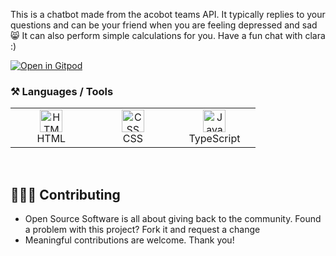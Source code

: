 This is a chatbot made from the acobot teams API.
It typically replies to your questions and can be your friend when you are feeling depressed and sad 😸
It can also perform simple calculations for you.
Have a fun chat with clara :)

[![Open in Gitpod](https://gitpod.io/button/open-in-gitpod.svg)](https://gitpod.io/#https://github.com/thestuti/clara)

### ⚒️ Languages / Tools

 <table>
	 <tbody>
  <tr>
   <td align="Center" width="25%"> 
 <a href="https://developer.mozilla.org/en-US/docs/Glossary/HTML5" target="_blank" rel="noreferrer"><img src="https://cdn.svgporn.com/logos/html-5.svg" width="36" height="36" alt="HTML" /></a>
    <br>HTML
    </td>   
   
   <td align="Center" width="25%">
        <a href="https://developer.mozilla.org/en-US/docs/Web/CSS" target="_blank" rel="noreferrer"><img src="https://cdn.svgporn.com/logos/css-3.svg" width="36" height="36" alt="CSS" /></a>
	<br>CSS
    </td> 
  <td align="Center" width="25%">
	  <a href="https://www.tc39.es/" target="_blank" rel="noreferrer"><img src="https://img.icons8.com/fluency/2x/javascript.png" width="36" height="36" alt="JavaScript" /></a>
	<br>TypeScript
    </td>   
	  </tr>
</tbody>
  </table>

<br>

## 👩🏽‍💻 Contributing

- Open Source Software is all about giving back to the community. Found a problem with this project? Fork it and request a change
- Meaningful contributions are welcome. Thank you!
